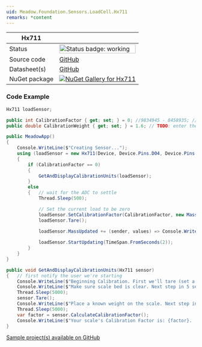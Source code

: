 ```yaml
---
uid: Meadow.Foundation.Sensors.LoadCell.Hx711
remarks: *content
---
```


| Hx711 | |
|--------|--------|
| Status | <img src="https://img.shields.io/badge/Working-brightgreen" style="width: auto; height: -webkit-fill-available;" alt="Status badge: working" /> |
| Source code | [GitHub](https://github.com/WildernessLabs/Meadow.Foundation/tree/main/Source/Meadow.Foundation.Peripherals/Sensors.LoadCell.Hx711) |
| Datasheet(s) | [GitHub](https://github.com/WildernessLabs/Meadow.Foundation/tree/main/Source/Meadow.Foundation.Peripherals/Sensors.LoadCell.Hx711/Datasheet) |
| NuGet package | <a href="https://www.nuget.org/packages/Meadow.Foundation.Sensors.LoadCell.Hx711/" target="_blank"><img src="https://img.shields.io/nuget/v/Meadow.Foundation.Sensors.LoadCell.Hx711.svg?label=Meadow.Foundation.Sensors.LoadCell.Hx711" alt="NuGet Gallery for Hx711" /></a> |

### Code Example

```csharp
Hx711 loadSensor;

public int CalibrationFactor { get; set; } = 0; //9834945 - 8458935; // TODO: change this based on your scale (using the method provided below)
public double CalibrationWeight { get; set; } = 1.6; // TODO: enter the known-weight (in units below) you used in calibration

public MeadowApp()
{
    Console.WriteLine($"Creating Sensor...");
    using (loadSensor = new Hx711(Device, Device.Pins.D04, Device.Pins.D03))
    {
        if (CalibrationFactor == 0)
        {
            GetAndDisplayCalibrationUnits(loadSensor);
        }
        else
        {   // wait for the ADC to settle
            Thread.Sleep(500);

            // Set the current load to be zero
            loadSensor.SetCalibrationFactor(CalibrationFactor, new Mass(CalibrationWeight, Mass.UnitType.Grams));
            loadSensor.Tare();

            loadSensor.MassUpdated += (sender, values) => Console.WriteLine($"Mass is now returned {values.New.Grams:N2}g");
      
            loadSensor.StartUpdating(TimeSpan.FromSeconds(2));
        }
    }
}

public void GetAndDisplayCalibrationUnits(Hx711 sensor)
{   // first notify the user we're starting
    Console.WriteLine($"Beginning Calibration. First we'll tare (set a zero).");
    Console.WriteLine($"Make sure scale bed is clear. Next step in 5 seconds...");
    Thread.Sleep(5000);
    sensor.Tare();
    Console.WriteLine($"Place a known weight on the scale. Next step in 5 seconds...");
    Thread.Sleep(5000);
    var factor = sensor.CalculateCalibrationFactor();
    Console.WriteLine($"Your scale's Calibration Factor is: {factor}.  Enter this into the code for future use.");
}

```

[Sample project(s) available on GitHub](https://github.com/WildernessLabs/Meadow.Foundation/tree/main/Source/Meadow.Foundation.Peripherals/Sensors.LoadCell.Hx711/Samples/Hx711_Sample)

